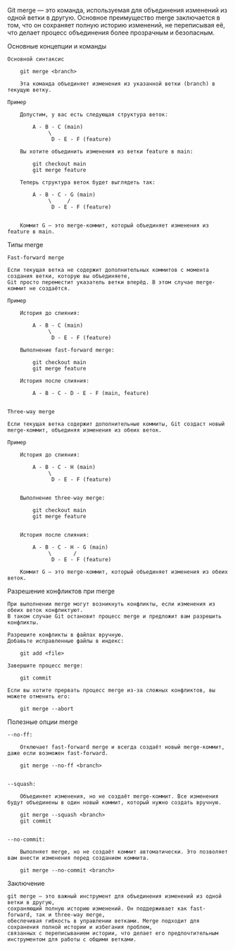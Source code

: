 Git merge — это команда, используемая для объединения изменений из одной ветки в другую. 
Основное преимущество merge заключается в том, что он сохраняет полную историю изменений, 
не переписывая её, что делает процесс объединения более прозрачным и безопасным.


Основные концепции и команды

    Основной синтаксис
        
        git merge <branch>

        Эта команда объединяет изменения из указанной ветки (branch) в текущую ветку.

    Пример
    
        Допустим, у вас есть следующая структура веток:
            
            A - B - C (main)
                 \
                  D - E - F (feature)

        Вы хотите объединить изменения из ветки feature в main:
            
            git checkout main
            git merge feature

        Теперь структура веток будет выглядеть так:
            
            A - B - C - G (main)
                 \     /
                  D - E - F (feature)


        Коммит G — это merge-коммит, который объединяет изменения из feature в main.


Типы merge

    Fast-forward merge

    Если текущая ветка не содержит дополнительных коммитов с момента создания ветки, которую вы объединяете, 
    Git просто переместит указатель ветки вперёд. В этом случае merge-коммит не создаётся.

    Пример

        История до слияния:
            
            A - B - C (main)
                 \
                  D - E - F (feature)

        Выполнение fast-forward merge:

            git checkout main
            git merge feature

        История после слияния:
            
            A - B - C - D - E - F (main, feature)
            

    Three-way merge

    Если текущая ветка содержит дополнительные коммиты, Git создаст новый merge-коммит, объединяя изменения из обеих веток.
    
    Пример
    
        История до слияния:
                
            A - B - C - H (main)
                 \
                  D - E - F (feature)

    
        Выполнение three-way merge:
            
            git checkout main
            git merge feature


        История после слияния:
            
            A - B - C - H - G (main)
                 \       /
                  D - E - F (feature)

        Коммит G — это merge-коммит, который объединяет изменения из обеих веток.


Разрешение конфликтов при merge

    При выполнении merge могут возникнуть конфликты, если изменения из обеих веток конфликтуют. 
    В таком случае Git остановит процесс merge и предложит вам разрешить конфликты.

    Разрешите конфликты в файлах вручную.
    Добавьте исправленные файлы в индекс:

        git add <file>

    Завершите процесс merge:
        
        git commit

    Если вы хотите прервать процесс merge из-за сложных конфликтов, вы можете отменить его:
    
        git merge --abort
    
    
Полезные опции merge

    --no-ff: 
    
        Отключает fast-forward merge и всегда создаёт новый merge-коммит, даже если возможен fast-forward.

        git merge --no-ff <branch>


    --squash: 
    
        Объединяет изменения, но не создаёт merge-коммит. Все изменения будут объединены в один новый коммит, который нужно создать вручную.
        
        git merge --squash <branch>
        git commit


    --no-commit: 
    
        Выполняет merge, но не создаёт коммит автоматически. Это позволяет вам внести изменения перед созданием коммита.
        
        git merge --no-commit <branch>



Заключение

    git merge — это важный инструмент для объединения изменений из одной ветки в другую, 
    сохраняющий полную историю изменений. Он поддерживает как fast-forward, так и three-way merge, 
    обеспечивая гибкость в управлении ветками. Merge подходит для сохранения полной истории и избегания проблем, 
    связанных с переписыванием истории, что делает его предпочтительным инструментом для работы с общими ветками.
